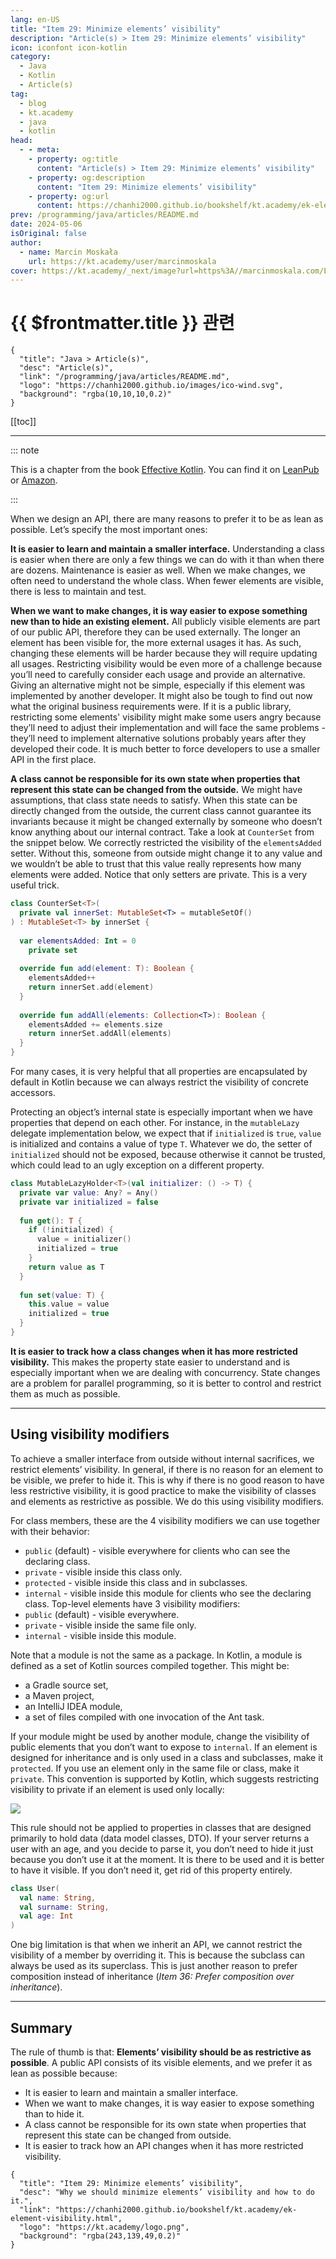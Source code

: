 ```yaml
---
lang: en-US
title: "Item 29: Minimize elements’ visibility"
description: "Article(s) > Item 29: Minimize elements’ visibility"
icon: iconfont icon-kotlin
category:
  - Java
  - Kotlin
  - Article(s)
tag:
  - blog
  - kt.academy
  - java
  - kotlin
head:
  - - meta:
    - property: og:title
      content: "Article(s) > Item 29: Minimize elements’ visibility"
    - property: og:description
      content: "Item 29: Minimize elements’ visibility"
    - property: og:url
      content: https://chanhi2000.github.io/bookshelf/kt.academy/ek-element-visibility.html
prev: /programming/java/articles/README.md
date: 2024-05-06
isOriginal: false
author: 
  - name: Marcin Moskała
    url: https://kt.academy/user/marcinmoskala
cover: https://kt.academy/_next/image?url=https%3A//marcinmoskala.com/EffectiveKotlin-Book/promotion/element_visibility.jpg&w=640&q=75
---
```


# {{ $frontmatter.title }} 관련

```component VPCard
{
  "title": "Java > Article(s)",
  "desc": "Article(s)",
  "link": "/programming/java/articles/README.md",
  "logo": "https://chanhi2000.github.io/images/ico-wind.svg",
  "background": "rgba(10,10,10,0.2)"
}
```

[[toc]]

---

<SiteInfo
  name="Item 29: Minimize elements’ visibility"
  desc="Why we should minimize elements’ visibility and how to do it."
  url="https://kt.academy/article/ek-element-visibility"
  logo="https://kt.academy/logo.png"
  preview="https://marcinmoskala.com/EffectiveKotlin-Book/promotion/element_visibility.jpg"/>

::: note

This is a chapter from the book [Effective Kotlin](/book/effectivekotlin). You can find it on [<FontIcon icon="fas fa-globe"/>LeanPub](https://leanpub.com/effectivekotlin) or [<FontIcon icon="fa-brands fa-amazon"/>Amazon](https://amazon.com/Effective-Kotlin-Best-Practices-Developers-ebook/dp/B0CHBR5XPF/).

:::

When we design an API, there are many reasons to prefer it to be as lean as possible. Let’s specify the most important ones:

**It is easier to learn and maintain a smaller interface.** Understanding a class is easier when there are only a few things we can do with it than when there are dozens. Maintenance is easier as well. When we make changes, we often need to understand the whole class. When fewer elements are visible, there is less to maintain and test.

**When we want to make changes, it is way easier to expose something new than to hide an existing element.** All publicly visible elements are part of our public API, therefore they can be used externally. The longer an element has been visible for, the more external usages it has. As such, changing these elements will be harder because they will require updating all usages. Restricting visibility would be even more of a challenge because you’ll need to carefully consider each usage and provide an alternative. Giving an alternative might not be simple, especially if this element was implemented by another developer. It might also be tough to find out now what the original business requirements were. If it is a public library, restricting some elements' visibility might make some users angry because they’ll need to adjust their implementation and will face the same problems - they’ll need to implement alternative solutions probably years after they developed their code. It is much better to force developers to use a smaller API in the first place.

**A class cannot be responsible for its own state when properties that represent this state can be changed from the outside.** We might have assumptions, that class state needs to satisfy. When this state can be directly changed from the outside, the current class cannot guarantee its invariants because it might be changed externally by someone who doesn’t know anything about our internal contract. Take a look at `CounterSet` from the snippet below. We correctly restricted the visibility of the `elementsAdded` setter. Without this, someone from outside might change it to any value and we wouldn’t be able to trust that this value really represents how many elements were added. Notice that only setters are private. This is a very useful trick.

```kotlin title="CounterSet.kt"
class CounterSet<T>(
  private val innerSet: MutableSet<T> = mutableSetOf()
) : MutableSet<T> by innerSet {
 
  var elementsAdded: Int = 0
    private set
   
  override fun add(element: T): Boolean {
    elementsAdded++
    return innerSet.add(element)
  }
   
  override fun addAll(elements: Collection<T>): Boolean {
    elementsAdded += elements.size
    return innerSet.addAll(elements)
  }
}
```

For many cases, it is very helpful that all properties are encapsulated by default in Kotlin because we can always restrict the visibility of concrete accessors.

Protecting an object’s internal state is especially important when we have properties that depend on each other. For instance, in the `mutableLazy` delegate implementation below, we expect that if `initialized` is `true`, `value` is initialized and contains a value of type `T`. Whatever we do, the setter of `initialized` should not be exposed, because otherwise it cannot be trusted, which could lead to an ugly exception on a different property.

```kotlin title="MutableLazyHolder.kt"
class MutableLazyHolder<T>(val initializer: () -> T) {
  private var value: Any? = Any()
  private var initialized = false
   
  fun get(): T {
    if (!initialized) {
      value = initializer()
      initialized = true
    }
    return value as T
  }
   
  fun set(value: T) {
    this.value = value
    initialized = true
  }
}
```

**It is easier to track how a class changes when it has more restricted visibility.** This makes the property state easier to understand and is especially important when we are dealing with concurrency. State changes are a problem for parallel programming, so it is better to control and restrict them as much as possible.

---

## Using visibility modifiers

To achieve a smaller interface from outside without internal sacrifices, we restrict elements’ visibility. In general, if there is no reason for an element to be visible, we prefer to hide it. This is why if there is no good reason to have less restrictive visibility, it is good practice to make the visibility of classes and elements as restrictive as possible. We do this using visibility modifiers.

For class members, these are the 4 visibility modifiers we can use together with their behavior:

- `public` (default) - visible everywhere for clients who can see the declaring class.
- `private` - visible inside this class only.
- `protected` - visible inside this class and in subclasses.
- `internal` - visible inside this module for clients who see the declaring class.
Top-level elements have 3 visibility modifiers:
- `public` (default) - visible everywhere.
- `private` - visible inside the same file only.
- `internal` - visible inside this module.

Note that a module is not the same as a package. In Kotlin, a module is defined as a set of Kotlin sources compiled together. This might be:

- a Gradle source set,
- a Maven project,
- an IntelliJ IDEA module,
- a set of files compiled with one invocation of the Ant task.

If your module might be used by another module, change the visibility of public elements that you don’t want to expose to `internal`. If an element is designed for inheritance and is only used in a class and subclasses, make it `protected`. If you use an element only in the same file or class, make it `private`. This convention is supported by Kotlin, which suggests restricting visibility to private if an element is used only locally:

![](https://marcinmoskala.com/EffectiveKotlin-Book/manuscript/resources/image_7.png&w=1200&q=75)

This rule should not be applied to properties in classes that are designed primarily to hold data (data model classes, DTO). If your server returns a user with an age, and you decide to parse it, you don’t need to hide it just because you don’t use it at the moment. It is there to be used and it is better to have it visible. If you don’t need it, get rid of this property entirely.

```kotlin title="User.kt"
class User(
  val name: String,
  val surname: String,
  val age: Int
)
```

One big limitation is that when we inherit an API, we cannot restrict the visibility of a member by overriding it. This is because the subclass can always be used as its superclass. This is just another reason to prefer composition instead of inheritance (*Item 36: Prefer composition over inheritance*).

---

## Summary

The rule of thumb is that: **Elements’ visibility should be as restrictive as possible**. A public API consists of its visible elements, and we prefer it as lean as possible because:

- It is easier to learn and maintain a smaller interface.
- When we want to make changes, it is way easier to expose something than to hide it.
- A class cannot be responsible for its own state when properties that represent this state can be changed from outside.
- It is easier to track how an API changes when it has more restricted visibility.

<!-- TODO: add ARTICLE CARD -->
```component VPCard
{
  "title": "Item 29: Minimize elements’ visibility",
  "desc": "Why we should minimize elements’ visibility and how to do it.",
  "link": "https://chanhi2000.github.io/bookshelf/kt.academy/ek-element-visibility.html",
  "logo": "https://kt.academy/logo.png",
  "background": "rgba(243,139,49,0.2)"
}
```
